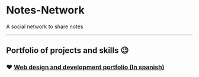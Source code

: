 # Notes-Network
A social network to share notes
___
## Portfolio of projects and skills :wink:
### :heart: [Web design and development portfolio (In spanish)](https://bit.ly/hernanreiq)